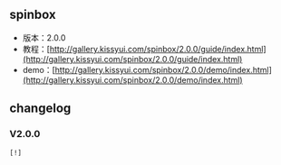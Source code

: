 ## spinbox

* 版本：2.0.0
* 教程：[http://gallery.kissyui.com/spinbox/2.0.0/guide/index.html](http://gallery.kissyui.com/spinbox/2.0.0/guide/index.html)
* demo：[http://gallery.kissyui.com/spinbox/2.0.0/demo/index.html](http://gallery.kissyui.com/spinbox/2.0.0/demo/index.html)

## changelog

### V2.0.0

    [!]


